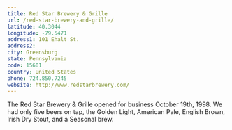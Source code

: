 ```yaml
---
title: Red Star Brewery & Grille
url: /red-star-brewery-and-grille/
latitude: 40.3044
longitude: -79.5471
address1: 101 Ehalt St.
address2: 
city: Greensburg
state: Pennsylvania
code: 15601
country: United States
phone: 724.850.7245
website: http://www.redstarbrewery.com/
---
```

The Red Star Brewery & Grille opened for business October 19th, 1998.  We had only five beers on tap, the Golden Light, American Pale, English Brown, Irish Dry Stout, and a Seasonal brew.
